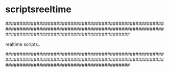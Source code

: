 # scriptsreeltime


############################################################################################################################################################

realtime scripts..


############################################################################################################################################################
